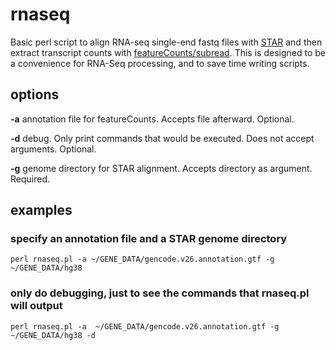 # rnaseq
Basic perl script to align RNA-seq single-end fastq files with [STAR](https://github.com/alexdobin/STAR) and then extract transcript counts with [featureCounts/subread](http://subread.sourceforge.net/).
This is designed to be a convenience for RNA-Seq processing, and to save time writing scripts.

## options

**-a** annotation file for featureCounts.  Accepts file afterward.  Optional.

**-d** debug.  Only print commands that would be executed.  Does not accept arguments.  Optional.

**-g** genome directory for STAR alignment.  Accepts directory as argument.  Required.

## examples

### specify an annotation file and a STAR genome directory

```shell
perl rnaseq.pl -a ~/GENE_DATA/gencode.v26.annotation.gtf -g ~/GENE_DATA/hg38
```
### only do debugging, just to see the commands that rnaseq.pl will output

```shell
perl rnaseq.pl -a  ~/GENE_DATA/gencode.v26.annotation.gtf -g ~/GENE_DATA/hg38 -d
```
